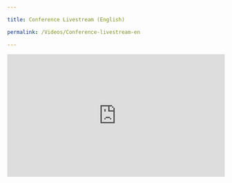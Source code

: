 ```yaml
---

title: Conference Livestream (English)

permalink: /Videos/Conference-livestream-en

---
```


<div style="padding:56.25% 0 0 0;position:relative"><iframe src="https://vimeo.com/event/1924445/embed" frameborder="0" allow="autoplay; fullscreen; picture-in-picture" allowfullscreen style="position:absolute;top:0;left:0;width:100%;height:100%;"></iframe></div> 
